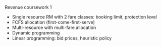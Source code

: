 Revenue coursework 1

- Single resource RM with 2 fare classes: booking limit, protection level
- FCFS allocation (first-come-first-serve)
- Multi-resource with multi-fare allocation
- Dynamic programming
- Linear programming: bid prices, heuristic policy

